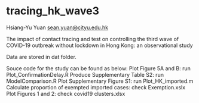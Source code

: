 # tracing_hk_wave3
Hsiang-Yu Yuan <sean.yuan@cityu.edu.hk>

The impact of contact tracing and test on controlling the third wave of COVID-19 outbreak without lockdown in Hong Kong:  an observational study

Data are stored in dat folder.

Souce code for the study can be found as below:
Plot Figure 5A and B: run Plot_ConfirmationDelay.R
Produce Supplementary Table S2: run ModelComparison.R
Plot Supplementary Figure S1: run Plot_HK_imported.m
Calculate proportion of exempted imported cases: check Exemption.xslx 
Plot Figures 1 and 2: check covid19 clusters.xlsx
